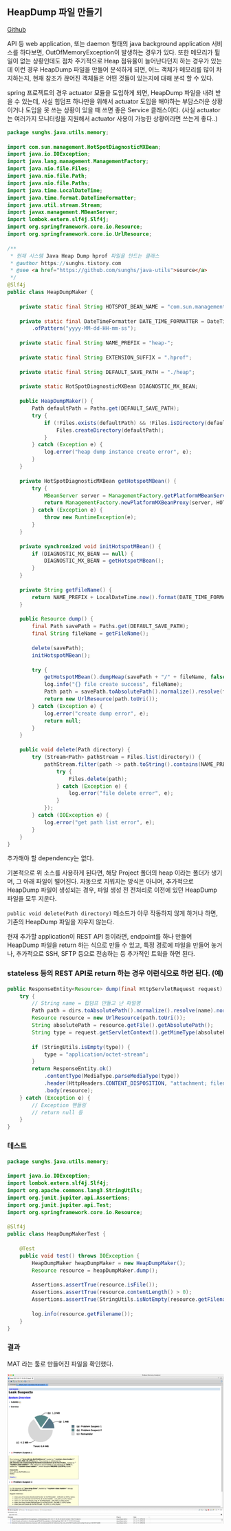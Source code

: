 ## HeapDump 파일 만들기

[Github](https://github.com/sunghs/java-utils)  

API 등 web application, 또는 daemon 형태의 java background application 서비스를 하다보면, OutOfMemoryException이 발생하는 경우가 있다.
또한 메모리가 튈 일이 없는 상황인데도 점차 주기적으로 Heap 점유율이 늘어난다던지 하는 경우가 있는데 이런 경우 HeapDump 파일을 만들어 분석하게 되면, 어느 객체가 메모리를 많이 차지하는지, 현재 참조가 끊어진 객체들은 어떤 것들이 있는지에 대해 분석 할 수 있다.

spring 프로젝트의 경우 actuator 모듈을 도입하게 되면, HeapDump 파일을 내려 받을 수 있는데, 사실 힙덤프 하나만을 위해서 actuator 도입을 해야하는 부담스러운 상황이거나 도입을 못 쓰는 상황이 있을 때 쓰면 좋은 Service 클래스이다.
(사실 actuator는 여러가지 모니터링을 지원해서 actuator 사용이 가능한 상황이라면 쓰는게 좋다..)

```java
package sunghs.java.utils.memory;

import com.sun.management.HotSpotDiagnosticMXBean;
import java.io.IOException;
import java.lang.management.ManagementFactory;
import java.nio.file.Files;
import java.nio.file.Path;
import java.nio.file.Paths;
import java.time.LocalDateTime;
import java.time.format.DateTimeFormatter;
import java.util.stream.Stream;
import javax.management.MBeanServer;
import lombok.extern.slf4j.Slf4j;
import org.springframework.core.io.Resource;
import org.springframework.core.io.UrlResource;

/**
 * 현재 시스템 Java Heap Dump hprof 파일을 만드는 클래스
 * @author https://sunghs.tistory.com
 * @see <a href="https://github.com/sunghs/java-utils">source</a>
 */
@Slf4j
public class HeapDumpMaker {

    private static final String HOTSPOT_BEAN_NAME = "com.sun.management:type=HotSpotDiagnostic";

    private static final DateTimeFormatter DATE_TIME_FORMATTER = DateTimeFormatter
        .ofPattern("yyyy-MM-dd-HH-mm-ss");

    private static final String NAME_PREFIX = "heap-";

    private static final String EXTENSION_SUFFIX = ".hprof";

    private static final String DEFAULT_SAVE_PATH = "./heap";

    private static HotSpotDiagnosticMXBean DIAGNOSTIC_MX_BEAN;

    public HeapDumpMaker() {
        Path defaultPath = Paths.get(DEFAULT_SAVE_PATH);
        try {
            if (!Files.exists(defaultPath) && !Files.isDirectory(defaultPath)) {
                Files.createDirectory(defaultPath);
            }
        } catch (Exception e) {
            log.error("heap dump instance create error", e);
        }
    }

    private HotSpotDiagnosticMXBean getHotspotMBean() {
        try {
            MBeanServer server = ManagementFactory.getPlatformMBeanServer();
            return ManagementFactory.newPlatformMXBeanProxy(server, HOTSPOT_BEAN_NAME, HotSpotDiagnosticMXBean.class);
        } catch (Exception e) {
            throw new RuntimeException(e);
        }
    }

    private synchronized void initHotspotMBean() {
        if (DIAGNOSTIC_MX_BEAN == null) {
            DIAGNOSTIC_MX_BEAN = getHotspotMBean();
        }
    }

    private String getFileName() {
        return NAME_PREFIX + LocalDateTime.now().format(DATE_TIME_FORMATTER) + EXTENSION_SUFFIX;
    }

    public Resource dump() {
        final Path savePath = Paths.get(DEFAULT_SAVE_PATH);
        final String fileName = getFileName();

        delete(savePath);
        initHotspotMBean();

        try {
            getHotspotMBean().dumpHeap(savePath + "/" + fileName, false);
            log.info("{} file create success", fileName);
            Path path = savePath.toAbsolutePath().normalize().resolve(fileName).normalize();
            return new UrlResource(path.toUri());
        } catch (Exception e) {
            log.error("create dump error", e);
            return null;
        }
    }

    public void delete(Path directory) {
        try (Stream<Path> pathStream = Files.list(directory)) {
            pathStream.filter(path -> path.toString().contains(NAME_PREFIX)).forEach(path -> {
                try {
                    Files.delete(path);
                } catch (Exception e) {
                    log.error("file delete error", e);
                }
            });
        } catch (IOException e) {
            log.error("get path list error", e);
        }
    }
}

```

추가해야 할 dependency는 없다.

기본적으로 위 소스를 사용하게 된다면, 해당 Project 폴더의 heap 이라는 폴더가 생기며, 그 아래 파일이 떨어진다.
자동으로 지워지는 방식은 아니며, 추가적으로 HeapDump 파일이 생성되는 경우, 파일 생성 전 전처리로 이전에 있던 HeapDump 파일을 모두 지운다.

`public void delete(Path directory)` 메소드가 아무 작동하지 않게 하거나 하면, 기존의 HeapDump 파일을 지우지 않는다.

현재 추가할 application이 REST API 등이라면, endpoint를 하나 만들어 HeapDump 파일을 return 하는 식으로 만들 수 있고,
특정 경로에 파일을 만들어 놓거나, 추가적으로 SSH, SFTP 등으로 전송하는 등 추가적인 트윅을 하면 된다.

### stateless 등의 REST API로 return 하는 경우 이런식으로 하면 된다. (예)

```java
public ResponseEntity<Resource> dump(final HttpServletRequest request) {
    try {
        // String name = 힙덤프 만들고 난 파일명
        Path path = dirs.toAbsolutePath().normalize().resolve(name).normalize();
        Resource resource = new UrlResource(path.toUri());
        String absolutePath = resource.getFile().getAbsolutePath();
        String type = request.getServletContext().getMimeType(absolutePath);

        if (StringUtils.isEmpty(type)) {
            type = "application/octet-stream";
        }
        return ResponseEntity.ok()
            .contentType(MediaType.parseMediaType(type))
            .header(HttpHeaders.CONTENT_DISPOSITION, "attachment; filename=\"" + name + "\";")
            .body(resource);
    } catch (Exception e) {
        // Exception 핸들링
        // return null 등
    }
}
```


### 테스트
```java
package sunghs.java.utils.memory;

import java.io.IOException;
import lombok.extern.slf4j.Slf4j;
import org.apache.commons.lang3.StringUtils;
import org.junit.jupiter.api.Assertions;
import org.junit.jupiter.api.Test;
import org.springframework.core.io.Resource;

@Slf4j
public class HeapDumpMakerTest {

    @Test
    public void test() throws IOException {
        HeapDumpMaker heapDumpMaker = new HeapDumpMaker();
        Resource resource = heapDumpMaker.dump();

        Assertions.assertTrue(resource.isFile());
        Assertions.assertTrue(resource.contentLength() > 0);
        Assertions.assertTrue(StringUtils.isNotEmpty(resource.getFilename()));

        log.info(resource.getFilename());
    }
}
```

### 결과
MAT 라는 툴로 만들어진 파일을 확인했다.

![](./../../static/Copy&Paste/heapdump.png)
